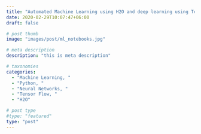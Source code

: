 ```yaml
---
title: "Automated Machine Learning using H2O and deep learning using TensorFlow"
date: 2020-02-29T10:07:47+06:00
draft: false

# post thumb
image: "images/post/ml_notebooks.jpg"

# meta description
description: "this is meta description"

# taxonomies
categories:
  - "Machine Learning, "
  - "Python, "
  - "Neural Networks, "
  - "Tensor Flow, "
  - "H2O"

# post type
#type: "featured"
type: "post"
---
```



